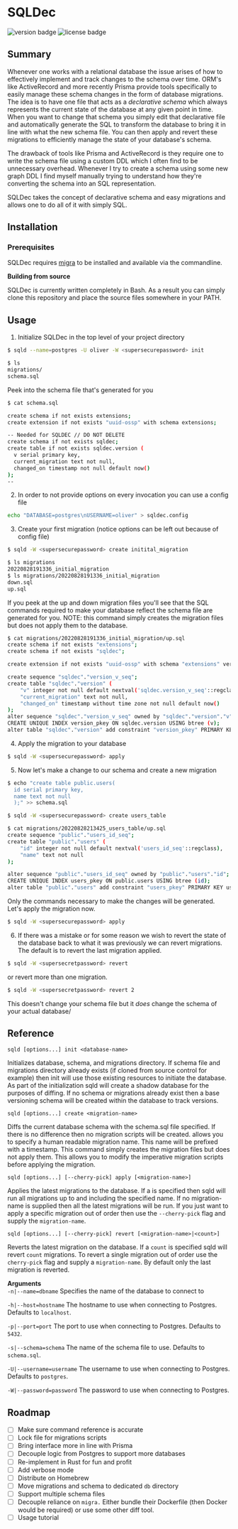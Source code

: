 # SQLDec

![version badge](https://img.shields.io/static/v1?label=version&message=v0.1.0&color=blue)
![license badge](https://img.shields.io/github/license/olivergilan/sqldec)

## Summary
Whenever one works with a relational database the issue arises of how to effectively implement and track changes to the schema over time. ORM's like ActiveRecord and more recently Prisma provide tools specifically to easily manage these schema changes in the form of database migrations. The idea is to have one file that acts as a _declarative schema_ which always represents the current state of the database at any given point in time. When you want to change that schema you simply edit that declarative file and automatically generate the SQL to transform the database to bring it in line with what the new schema file. You can then apply and revert these migrations to efficiently manage the state of your database's schema. 

The drawback of tools like Prisma and ActiveRecord is they require one to write the schema file using a custom DDL which I often find to be unnecessary overhead. Whenever I try to create a schema using some new graph DDL I find myself manually trying to understand how they're converting the schema into an SQL representation.

SQLDec takes the concept of declarative schema and easy migrations and allows one to do all of it with simply SQL.

## Installation
### Prerequisites 
SQLDec requires [migra](https://github.com/djrobstep/migra) to be installed and available via the commandline.

__Building from source__

SQLDec is currently written completely in Bash. As a result you can simply clone this repository and place the source files somewhere in your PATH.

## Usage
1. Initialize SQLDec in the top level of your project directory
```bash
$ sqld --name=postgres -U oliver -W <supersecurepassword> init

$ ls
migrations/
schema.sql
```

Peek into the schema file that's generated for you
```bash
$ cat schema.sql

create schema if not exists extensions;
create extension if not exists "uuid-ossp" with schema extensions;

-- Needed for SQLDEC // DO NOT DELETE
create schema if not exists sqldec;
create table if not exists sqldec.version (
  v serial primary key,
  current_migration text not null,
  changed_on timestamp not null default now()
);
-- 
```

2. In order to not provide options on every invocation you can use a config file
```bash
echo "DATABASE=postgres\nUSERNAME=oliver" > sqldec.config
```

3. Create your first migration (notice options can be left out because of config file)
```bash
$ sqld -W <supersecurepassword> create initital_migration

$ ls migrations
20220828191336_initial_migration
$ ls migrations/20220828191336_initial_migration
down.sql
up.sql
```
If you peek at the up and down migration files you'll see that the SQL commands required to make your database reflect the schema file are generated for you. NOTE: this command simply creates the migration files but does not apply them to the database.
```bash
$ cat migrations/20220828191336_initial_migration/up.sql
create schema if not exists "extensions";
create schema if not exists "sqldec";

create extension if not exists "uuid-ossp" with schema "extensions" version '1.1';

create sequence "sqldec"."version_v_seq";
create table "sqldec"."version" (
    "v" integer not null default nextval('sqldec.version_v_seq'::regclass),
    "current_migration" text not null,
    "changed_on" timestamp without time zone not null default now()
);
alter sequence "sqldec"."version_v_seq" owned by "sqldec"."version"."v";
CREATE UNIQUE INDEX version_pkey ON sqldec.version USING btree (v);
alter table "sqldec"."version" add constraint "version_pkey" PRIMARY KEY using index "version_pkey";
```

4. Apply the migration to your database
```bash
$ sqld -W <supersecurepassword> apply
```

5. Now let's make a change to our schema and create a new migration
```bash
$ echo "create table public.users(
  id serial primary key,
  name text not null
  );" >> schema.sql

$ sqld -W <supersecurepassword> create users_table

$ cat migrations/20220828213425_users_table/up.sql
create sequence "public"."users_id_seq";
create table "public"."users" (
    "id" integer not null default nextval('users_id_seq'::regclass),
    "name" text not null
);

alter sequence "public"."users_id_seq" owned by "public"."users"."id";
CREATE UNIQUE INDEX users_pkey ON public.users USING btree (id);
alter table "public"."users" add constraint "users_pkey" PRIMARY KEY using index "users_pkey";
```
Only the commands necessary to make the changes will be generated. Let's apply the migration now.
```bash
$ sqld -W <supersecurepassword> apply
```

6. If there was a mistake or for some reason we wish to revert the state of the database back to what it was previously we can revert migrations. The default is to revert the last migration applied.
```bash
$ sqld -W <supersecretpassword> revert
```
or revert more than one migration.
```bash
$ sqld -W <supersecretpassword> revert 2 
```
This doesn't change your schema file but it _does_ change the schema of your actual database/

## Reference

`sqld [options...] init <database-name>`

Initializes database, schema, and migrations directory. If schema file and migrations directory already exists (if cloned from source control for example) then init will use those existing resources to initiate the database. As part of the initialization sqld will create a shadow database for the purposes of diffing. If no schema or migrations already exist then a base versioning schema will be created within the database to track versions.

`sqld [options...] create <migration-name>`

Diffs the current database schema with the schema.sql file specified. If there is no difference then no migration scripts will be created. <migration-name> allows you to specify a human readable migration name. This name will be prefixed with a timestamp. This command simply creates the migration files but does not apply them. This allows you to modify the imperative migration scripts before applying the migration.

`sqld [options...] [--cherry-pick] apply [<migration-name>]`

Applies the latest migrations to the database. If a <migration-name> is specified then sqld will run all migrations up to and including the specified name. If no migration-name is supplied then all the latest migrations will be run. If you just want to apply a specific migration out of order then use the `--cherry-pick` flag and supply the `migration-name`.

`sqld [options...] [--cherry-pick] revert [<migration-name>|<count>]`

Reverts the latest migration on the database. If a `count` is specified sqld will revert `count` migrations. To revert a single migration out of order use the `cherry-pick` flag and supply a `migration-name`. By default only the last migration is reverted.

__Arguments__    
`-n|--name=dbname` Specifies the name of the database to connect to

`-h|--host=hostname` The hostname to use when connecting to Postgres. Defaults to `localhost`.

`-p|--port=port` The port to use when connecting to Postgres. Defaults to `5432`.

`-s|--schema=schema` The name of the schema file to use. Defaults to `schema.sql`.

`-U|--username=username` The username to use when connecting to Postgres. Defaults to `postgres`.

`-W|--password=password` The password to use when connecting to Postgres.

## Roadmap
- [ ] Make sure command reference is accurate
- [ ] Lock file for migrations scripts
- [ ] Bring interface more in line with Prisma
- [ ] Decouple logic from Postgres to support more databases
- [ ] Re-implement in Rust for fun and profit
- [ ] Add verbose mode
- [ ] Distribute on Homebrew
- [ ] Move migrations and schema to dedicated `db` directory
- [ ] Support multiple schema files
- [ ] Decouple reliance on `migra.` Either bundle their Dockerfile (then Docker would be required) or use some other diff tool.
- [ ] Usage tutorial
